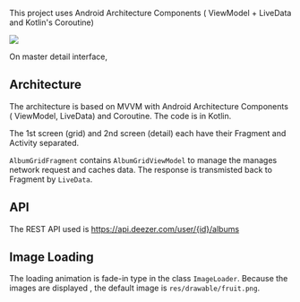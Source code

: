 This project uses Android Architecture Components ( ViewModel + LiveData and Kotlin's Coroutine)

<img src="doc/android_animation.gif" >

On master detail interface,

## Architecture

The architecture is based on MVVM with Android Architecture Components ( ViewModel, LiveData) and Coroutine.
The code is in Kotlin.

The 1st screen (grid) and 2nd screen (detail) each have their Fragment and Activity separated.

`AlbumGridFragment` contains `AlbumGridViewModel` to manage the manages network request and caches data. The response is transmisted back to Fragment by `LiveData`.
 
## API

The REST API used is https://api.deezer.com/user/{id}/albums

## Image Loading

The loading animation is fade-in type in the class `ImageLoader`.
Because the images are displayed , the default image is `res/drawable/fruit.png`.
